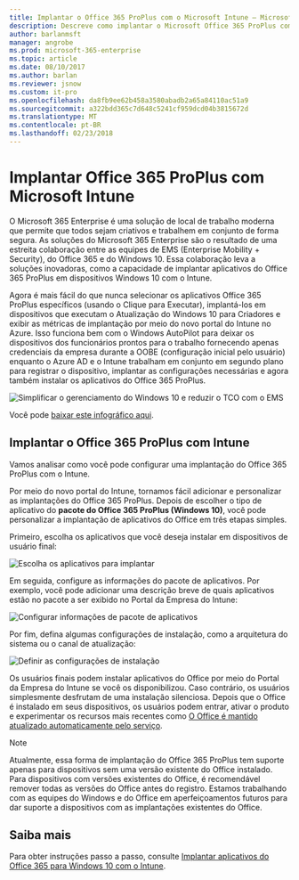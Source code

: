 ```yaml
---
title: Implantar o Office 365 ProPlus com o Microsoft Intune – Microsoft 365 Enterprise | Microsoft Docs
description: Descreve como implantar o Microsoft Office 365 ProPlus com o Microsoft Intune.
author: barlanmsft
manager: angrobe
ms.prod: microsoft-365-enterprise
ms.topic: article
ms.date: 08/10/2017
ms.author: barlan
ms.reviewer: jsnow
ms.custom: it-pro
ms.openlocfilehash: da8fb9ee62b458a3580abadb2a65a84110ac51a9
ms.sourcegitcommit: a322bdd365c7d648c5241cf959dcd04b3815672d
ms.translationtype: MT
ms.contentlocale: pt-BR
ms.lasthandoff: 02/23/2018
---
```

# <a name="deploy-office-365-proplus-with-microsoft-intune"></a>Implantar Office 365 ProPlus com Microsoft Intune
O Microsoft 365 Enterprise é uma solução de local de trabalho moderna que permite que todos sejam criativos e trabalhem em conjunto de forma segura. As soluções do Microsoft 365 Enterprise são o resultado de uma estreita colaboração entre as equipes de EMS (Enterprise Mobility + Security), do Office 365 e do Windows 10. Essa colaboração leva a soluções inovadoras, como a capacidade de implantar aplicativos do Office 365 ProPlus em dispositivos Windows 10 com o Intune.

Agora é mais fácil do que nunca selecionar os aplicativos Office 365 ProPlus específicos (usando o Clique para Executar), implantá-los em dispositivos que executam o Atualização do Windows 10 para Criadores e exibir as métricas de implantação por meio do novo portal do Intune no Azure. Isso funciona bem com o Windows AutoPilot para deixar os dispositivos dos funcionários prontos para o trabalho fornecendo apenas credenciais da empresa durante a OOBE (configuração inicial pelo usuário) enquanto o Azure AD e o Intune trabalham em conjunto em segundo plano para registrar o dispositivo, implantar as configurações necessárias e agora também instalar os aplicativos do Office 365 ProPlus.

![Simplificar o gerenciamento do Windows 10 e reduzir o TCO com o EMS](./media/deploy-office-proplus-intune/windows-10-management-ems.png)

Você pode [baixar este infográfico aqui](https://gallery.technet.microsoft.com/Infographic-Simplify-37e77674).

## <a name="deploy-office-365-proplus-with-intune"></a>Implantar o Office 365 ProPlus com Intune
Vamos analisar como você pode configurar uma implantação do Office 365 ProPlus com o Intune.

Por meio do novo portal do Intune, tornamos fácil adicionar e personalizar as implantações do Office 365 ProPlus. Depois de escolher o tipo de aplicativo do **pacote do Office 365 ProPlus (Windows 10)**, você pode personalizar a implantação de aplicativos do Office em três etapas simples.

Primeiro, escolha os aplicativos que você deseja instalar em dispositivos de usuário final:

![Escolha os aplicativos para implantar](./media/deploy-office-proplus-intune/Configure-App-Suite.png)

Em seguida, configure as informações do pacote de aplicativos. Por exemplo, você pode adicionar uma descrição breve de quais aplicativos estão no pacote a ser exibido no Portal da Empresa do Intune:

![Configurar informações de pacote de aplicativos](./media/deploy-office-proplus-intune/App-Suite-Information.png)

Por fim, defina algumas configurações de instalação, como a arquitetura do sistema ou o canal de atualização:

![Definir as configurações de instalação](./media/deploy-office-proplus-intune/App-Suite-Settings.png)

Os usuários finais podem instalar aplicativos do Office por meio do Portal da Empresa do Intune se você os disponibilizou. Caso contrário, os usuários simplesmente desfrutam de uma instalação silenciosa. Depois que o Office é instalado em seus dispositivos, os usuários podem entrar, ativar o produto e experimentar os recursos mais recentes como [O Office é mantido atualizado automaticamente pelo serviço](https://support.office.com/article/Overview-of-update-channels-for-Office-365-ProPlus-9ccf0f13-28ff-4975-9bd2-7e4ea2fefef4).

> [!NOTE]
> Atualmente, essa forma de implantação do Office 365 ProPlus tem suporte apenas para dispositivos sem uma versão existente do Office instalado. Para dispositivos com versões existentes do Office, é recomendável remover todas as versões do Office antes do registro. Estamos trabalhando com as equipes do Windows e do Office em aperfeiçoamentos futuros para dar suporte a dispositivos com as implantações existentes do Office.

## <a name="learn-more"></a>Saiba mais
Para obter instruções passo a passo, consulte [Implantar aplicativos do Office 365 para Windows 10 com o Intune](https://docs.microsoft.com/intune/apps-add-office365).
